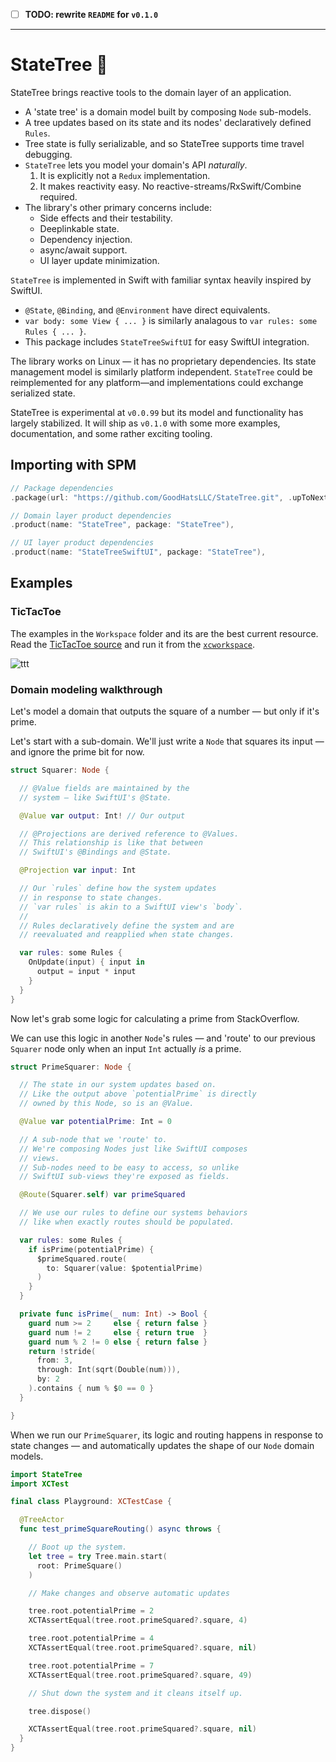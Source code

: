 - [ ] **TODO: rewrite `README` for `v0.1.0`**

----

# StateTree 🌳

StateTree brings reactive tools to the domain layer of an application.

* A 'state tree' is a domain model built by composing `Node` sub-models.
* A tree updates based on its state and its nodes' declaratively defined `Rules`.
* Tree state is fully serializable, and so StateTree supports time travel debugging.
* `StateTree` lets you model your domain's API *naturally*.
  1. It is explicitly not a `Redux` implementation.
  2. It makes reactivity easy. No reactive-streams/RxSwift/Combine required.
* The library's other primary concerns include:
  - Side effects and their testability.
  - Deeplinkable state.
  - Dependency injection.
  - async/await support.
  - UI layer update minimization.

`StateTree` is implemented in Swift with familiar syntax heavily inspired by SwiftUI.
- `@State`, `@Binding`, and `@Environment` have direct equivalents.
- `var body: some View { ... }` is similarly analagous to `var rules: some Rules { ... }`.
- This package includes `StateTreeSwiftUI` for easy SwiftUI integration.

The library works on Linux — it has no proprietary dependencies.
Its state management model is similarly platform independent. `StateTree` could be reimplemented for any platform—and implementations could exchange serialized state.

StateTree is experimental at `v0.0.99` but its model and functionality has largely stabilized.
It will ship as `v0.1.0` with some more examples, documentation, and some rather exciting tooling.

## Importing with SPM

```swift
// Package dependencies
.package(url: "https://github.com/GoodHatsLLC/StateTree.git", .upToNextMinor(from: "0.0.99"))

// Domain layer product dependencies
.product(name: "StateTree", package: "StateTree"),

// UI layer product dependencies
.product(name: "StateTreeSwiftUI", package: "StateTree"),
```

## Examples

### TicTacToe

The examples in the `Workspace` folder and its are the best current resource. Read the [TicTacToe source](https://github.com/GoodHatsLLC/StateTree/tree/main/Workspace/Examples/TicTacToe) and run it from the [`xcworkspace`](https://github.com/GoodHatsLLC/StateTree/tree/main/Workspace/StateTree.xcworkspace).

![ttt](https://user-images.githubusercontent.com/509838/220849173-ecf1100a-dd9e-424d-bd38-0643fba5c2f1.gif)


### Domain modeling walkthrough

Let's model a domain that outputs the square of a number — but only
if it's prime.

Let's start with a sub-domain. We'll just write a `Node` that squares
its input — and ignore the prime bit for now.

```swift
struct Squarer: Node {

  // @Value fields are maintained by the
  // system — like SwiftUI's @State.

  @Value var output: Int! // Our output

  // @Projections are derived reference to @Values.
  // This relationship is like that between
  // SwiftUI's @Bindings and @State.

  @Projection var input: Int

  // Our `rules` define how the system updates
  // in response to state changes.
  // `var rules` is akin to a SwiftUI view's `body`.
  //
  // Rules declaratively define the system and are
  // reevaluated and reapplied when state changes.

  var rules: some Rules {
    OnUpdate(input) { input in
      output = input * input
    }
  }
}
```

Now let's grab some logic for calculating a prime from StackOverflow.

We can use this logic in another `Node`'s rules — and
'route' to our previous `Squarer` node only when an input
`Int` actually *is* a prime.

```swift
struct PrimeSquarer: Node {

  // The state in our system updates based on.
  // Like the output above `potentialPrime` is directly
  // owned by this Node, so is an @Value.

  @Value var potentialPrime: Int = 0

  // A sub-node that we 'route' to.
  // We're composing Nodes just like SwiftUI composes
  // views.
  // Sub-nodes need to be easy to access, so unlike
  // SwiftUI sub-views they're exposed as fields.

  @Route(Squarer.self) var primeSquared

  // We use our rules to define our systems behaviors
  // like when exactly routes should be populated.

  var rules: some Rules {
    if isPrime(potentialPrime) {
      $primeSquared.route(
        to: Squarer(value: $potentialPrime)
      )
    }
  }

  private func isPrime(_ num: Int) -> Bool {
    guard num >= 2     else { return false }
    guard num != 2     else { return true  }
    guard num % 2 != 0 else { return false }
    return !stride(
      from: 3,
      through: Int(sqrt(Double(num))),
      by: 2
    ).contains { num % $0 == 0 }
  }

}
```

When we run our `PrimeSquarer`, its logic and routing
happens in response to state changes — and automatically
updates the shape of our `Node` domain models.

```swift
import StateTree
import XCTest

final class Playground: XCTestCase {

  @TreeActor
  func test_primeSquareRouting() async throws {

    // Boot up the system.
    let tree = try Tree.main.start(
      root: PrimeSquare()
    )

    // Make changes and observe automatic updates

    tree.root.potentialPrime = 2
    XCTAssertEqual(tree.root.primeSquared?.square, 4)

    tree.root.potentialPrime = 4
    XCTAssertEqual(tree.root.primeSquared?.square, nil)

    tree.root.potentialPrime = 7
    XCTAssertEqual(tree.root.primeSquared?.square, 49)

    // Shut down the system and it cleans itself up.

    tree.dispose()

    XCTAssertEqual(tree.root.primeSquared?.square, nil)
  }
}
```
